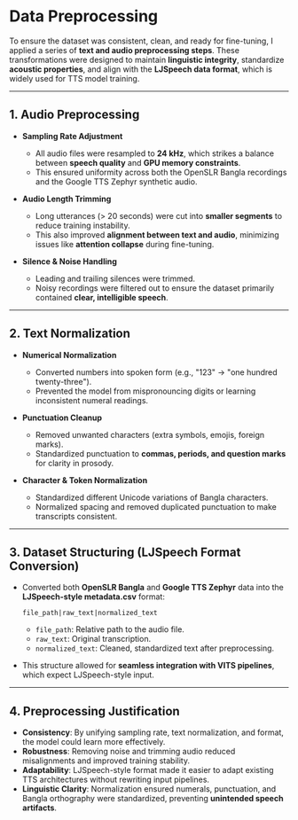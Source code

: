 # Data Preprocessing

To ensure the dataset was consistent, clean, and ready for fine-tuning, I applied a series of **text and audio preprocessing steps**. These transformations were designed to maintain **linguistic integrity**, standardize **acoustic properties**, and align with the **LJSpeech data format**, which is widely used for TTS model training.

---

## 1. Audio Preprocessing

* **Sampling Rate Adjustment**

  * All audio files were resampled to **24 kHz**, which strikes a balance between **speech quality** and **GPU memory constraints**.
  * This ensured uniformity across both the OpenSLR Bangla recordings and the Google TTS Zephyr synthetic audio.

* **Audio Length Trimming**

  * Long utterances (> 20 seconds) were cut into **smaller segments** to reduce training instability.
  * This also improved **alignment between text and audio**, minimizing issues like **attention collapse** during fine-tuning.

* **Silence & Noise Handling**

  * Leading and trailing silences were trimmed.
  * Noisy recordings were filtered out to ensure the dataset primarily contained **clear, intelligible speech**.

---

## 2. Text Normalization

* **Numerical Normalization**

  * Converted numbers into spoken form (e.g., "123" → "one hundred twenty-three").
  * Prevented the model from mispronouncing digits or learning inconsistent numeral readings.

* **Punctuation Cleanup**

  * Removed unwanted characters (extra symbols, emojis, foreign marks).
  * Standardized punctuation to **commas, periods, and question marks** for clarity in prosody.

* **Character & Token Normalization**

  * Standardized different Unicode variations of Bangla characters.
  * Normalized spacing and removed duplicated punctuation to make transcripts consistent.

---

## 3. Dataset Structuring (LJSpeech Format Conversion)

* Converted both **OpenSLR Bangla** and **Google TTS Zephyr** data into the **LJSpeech-style metadata.csv** format:

  ```
  file_path|raw_text|normalized_text
  ```

  * `file_path`: Relative path to the audio file.
  * `raw_text`: Original transcription.
  * `normalized_text`: Cleaned, standardized text after preprocessing.

* This structure allowed for **seamless integration with VITS pipelines**, which expect LJSpeech-style input.

---

## 4. Preprocessing Justification

* **Consistency**: By unifying sampling rate, text normalization, and format, the model could learn more effectively.
* **Robustness**: Removing noise and trimming audio reduced misalignments and improved training stability.
* **Adaptability**: LJSpeech-style format made it easier to adapt existing TTS architectures without rewriting input pipelines.
* **Linguistic Clarity**: Normalization ensured numerals, punctuation, and Bangla orthography were standardized, preventing **unintended speech artifacts**.
